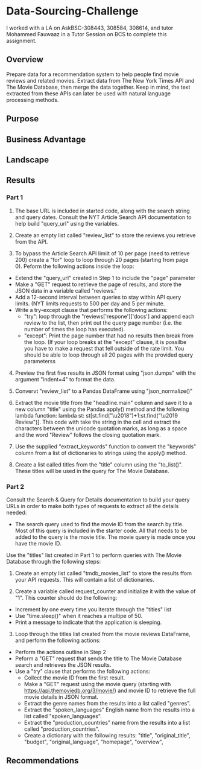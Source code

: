 # Data-Sourcing-Challenge

I worked with a LA on AskBSC-308443, 308584, 308614,  and tutor Mohammed Fauwaaz in a Tutor Session on BCS to complete this assignment.

## Overview
Prepare data for a recommendation system to help people find movie reviews and related movies. Extract data from The New York Times API and The Movie Database, then merge the data together. Keep in mind, the text extracted from these APIs can later be used with natural language processing methods.

## Purpose

## Business Advantage

## Landscape

## Results

### Part 1
1. The base URL is included in started code, along with the search string and query dates. Consult the NYT Article Search API documentation to help build "query_url" using the variables.

2. Create an empty list called "review_list" to store the reviews you retrieve from the API.

3. To bypass the Article Search API limiit of 10 per page (need to retrieve 200) create a "for" loop to loop through 20 pages (starting from page 0). Peform the following actions inside the loop:
  - Extend the "query_url" created in Step 1 to include the "page" parameter
  - Make a "GET" request to retrieve the page of results, and store the JSON data in a variable called "reviews."
  - Add a 12-second interval between queries to stay within API query limits. (NYT limits requests to 500 per day     and 5 per minute.
  - Write a try-except clause that performs the following actions:
    * "try": loop through the "reviews['respone']['docs'] and append each review to the list, then print out the      query page number (i.e. the number of times the loop has executed).
    * "except": Print the page number that had no results then break from the loop. (If your loop breaks at the
      "except" clause, it is possilbe you have to make a request that fell outside of the rate limit. You should         be able to loop through all 20 pages with the provided query parameterss

4.  Preview the first five results in JSON format using "json.dumps" with the argument "indent=4" to format the data.

5. Convervt "review_list" to a Pandas DataFrame using "json_normalize()"

6. Extract the movie title from the "headline.main" column and save it to a new column "title" using the Pandas apply() method and the following lambda function: lambda st: st[st.find("\u2018")+1:st.find("\u2019 Review")].
This code with take the string in the cell and extract the characters between the unicode quotation marks, as long as a space and the word "Review" follows the closing quotation mark.
7.  Use the supplied "extract_keywords" function to convert the "keywords" column from a list of dictionaries to strings using the apply() method.
8.  Create a list called titles from the "title" column using the "to_list()". These titles will be used in the query for The Movie Database.

### Part 2
Consult the Search & Query for Details documentation to build your query URLs in order to make both types of requests to extract all the details needed:
- The search query used to find the movie ID from the search by title. Most of this query is included in the starter code. All that needs to be added to the query is the movie title. The movie query is made once you have the movie ID.

Use the "titles" list created in Part 1 to perform queries with The Movie Database through the following steps:
1.  Create an empty list called "tmdb_movies_list" to store the results ffom your API requests. This will contain a list of dictionaries.

2.  Create a variable called request_counter and initialize it with the value of "1". This counter should do the following:
  - Increment by one every time you iterate through the "titles" list
  - Use "time.sleep()" when it reaches a multipe of 50.
  - Print a message to indicate that the application is sleeping.

3.  Loop through the titles list created from the movie reviews DataFrame, and perform the following actions:
  - Perform the actions outline in Step 2
  - Peform a "GET" request that sends the title to The Movie Database search and retrieves the JSON results.
  - Use a "try" clause that performs the following actions:
    * Collect the movie ID from the first result.
    * Make a "GET" request using the movie query (starting with https://api.themoviedb.org/3/movie/) and movie ID     to retrieve the full movie details in JSON format.
    * Extract the genre names from the results into a list called "genres".
    * Extract the "spoken_languages" English name from the results into a list called "spoken_languages".
    * Extract the "production_countries" name from the results into a list called "production_countries".
    * Create a dictionary with the following results: "title", "original_title", "budget", "original_language",
      "homepage", "overview", 
  

## Recommendations
